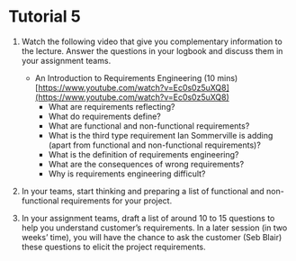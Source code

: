 # Tutorial 5

1. Watch the following video that give you complementary information to the lecture.  Answer the questions in your logbook and discuss them in your assignment teams.
    - An Introduction to Requirements Engineering (10 mins) [https://www.youtube.com/watch?v=Ec0s0z5uXQ8](https://www.youtube.com/watch?v=Ec0s0z5uXQ8)
      - What are requirements reflecting?
      - What do requirements define?
      - What are functional and non-functional requirements?  
      - What is the third type requirement Ian Sommerville is adding (apart from functional and non-functional requirements)?
      - What is the definition of requirements engineering?
      - What are the consequences of wrong requirements?
      - Why is requirements engineering difficult?

2. In your teams, start thinking and preparing a list of functional and non-functional requirements for your project.

3. In your assignment teams, draft a list of around 10 to 15 questions to help you understand customer’s requirements. In a later session (in two weeks’ time), you will have the chance to ask the customer (Seb Blair) these questions to elicit the project requirements.